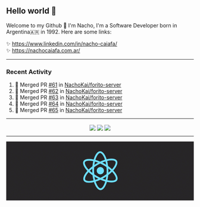 ## Hello world 👋  
Welcome to my Github 🧙‍ I'm Nacho, I'm a Software Developer born in Argentina🇦🇷 in 1992. Here are some links:  
  
✨ https://www.linkedin.com/in/nacho-caiafa/  
✨ https://nachocaiafa.com.ar/  

---

### Recent Activity

<!--START_SECTION:activity-->
1. 🎉 Merged PR [#61](https://github.com/NachoKai/forito-server/pull/61) in [NachoKai/forito-server](https://github.com/NachoKai/forito-server)
2. 🎉 Merged PR [#62](https://github.com/NachoKai/forito-server/pull/62) in [NachoKai/forito-server](https://github.com/NachoKai/forito-server)
3. 🎉 Merged PR [#63](https://github.com/NachoKai/forito-server/pull/63) in [NachoKai/forito-server](https://github.com/NachoKai/forito-server)
4. 🎉 Merged PR [#64](https://github.com/NachoKai/forito-server/pull/64) in [NachoKai/forito-server](https://github.com/NachoKai/forito-server)
5. 🎉 Merged PR [#65](https://github.com/NachoKai/forito-server/pull/65) in [NachoKai/forito-server](https://github.com/NachoKai/forito-server)
<!--END_SECTION:activity-->

---

<p align="center">
    <img align='center' src="https://github-readme-stats.vercel.app/api?username=NachoKai&theme=react&hide_border=true&include_all_commits=false&count_private=true" />
    <img align='center' src="https://github-readme-streak-stats.herokuapp.com/?user=NachoKai&theme=react&hide_border=true" />
    <img align="center" src="https://github-readme-stats.vercel.app/api/top-langs?username=NachoKai&langs_count=10&show_icons=true&locale=en&layout=compact&theme=react&hide_border=true" />
</p>

---

<img align='center' src='https://raw.githubusercontent.com/NachoKai/NachoKai/master/x3x5w638kkixi9s3h3vw.gif' >
